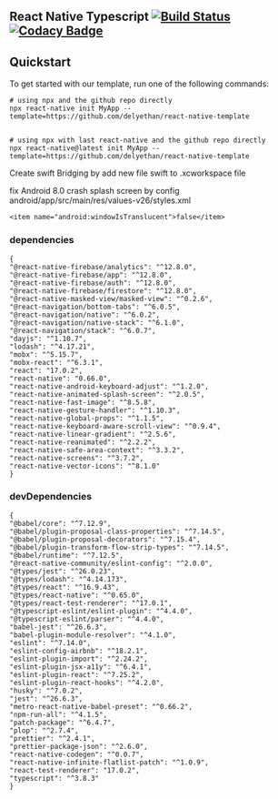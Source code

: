 ## React Native Typescript [![Build Status](https://travis-ci.com/delyethan/react-native-template.svg?branch=master)](https://travis-ci.com/delyethan/react-native-template) [![Codacy Badge](https://api.codacy.com/project/badge/Grade/5869970dd8184b428d8f98404367a799)](https://app.codacy.com/manual/delyethan/react-native-template?utm_source=github.com&utm_medium=referral&utm_content=delyethan/react-native-template&utm_campaign=Badge_Grade_Dashboard)

## Quickstart

To get started with our template, run one of the following commands:
```shell
# using npx and the github repo directly
npx react-native init MyApp --template=https://github.com/delyethan/react-native-template


```
```shell
# using npx with last react-native and the github repo directly
npx react-native@latest init MyApp --template=https://github.com/delyethan/react-native-template

```

Create swift Bridging by add new file swift to .xcworkspace file

fix Android 8.0 crash splash screen by config android/app/src/main/res/values-v26/styles.xml

```
<item name="android:windowIsTranslucent">false</item>
```

### dependencies

    {
    "@react-native-firebase/analytics": "^12.8.0",
    "@react-native-firebase/app": "^12.8.0",
    "@react-native-firebase/auth": "^12.8.0",
    "@react-native-firebase/firestore": "^12.8.0",
    "@react-native-masked-view/masked-view": "^0.2.6",
    "@react-navigation/bottom-tabs": "^6.0.5",
    "@react-navigation/native": "^6.0.2",
    "@react-navigation/native-stack": "^6.1.0",
    "@react-navigation/stack": "^6.0.7",
    "dayjs": "^1.10.7",
    "lodash": "^4.17.21",
    "mobx": "^5.15.7",
    "mobx-react": "^6.3.1",
    "react": "17.0.2",
    "react-native": "0.66.0",
    "react-native-android-keyboard-adjust": "^1.2.0",
    "react-native-animated-splash-screen": "^2.0.5",
    "react-native-fast-image": "^8.5.8",
    "react-native-gesture-handler": "^1.10.3",
    "react-native-global-props": "^1.1.5",
    "react-native-keyboard-aware-scroll-view": "^0.9.4",
    "react-native-linear-gradient": "^2.5.6",
    "react-native-reanimated": "^2.2.2",
    "react-native-safe-area-context": "^3.3.2",
    "react-native-screens": "^3.7.2",
    "react-native-vector-icons": "^8.1.0"
    }

### devDependencies

    {
    "@babel/core": "^7.12.9",
    "@babel/plugin-proposal-class-properties": "^7.14.5",
    "@babel/plugin-proposal-decorators": "^7.15.4",
    "@babel/plugin-transform-flow-strip-types": "^7.14.5",
    "@babel/runtime": "^7.12.5",
    "@react-native-community/eslint-config": "^2.0.0",
    "@types/jest": "^26.0.23",
    "@types/lodash": "^4.14.173",
    "@types/react": "^16.9.43",
    "@types/react-native": "^0.65.0",
    "@types/react-test-renderer": "^17.0.1",
    "@typescript-eslint/eslint-plugin": "^4.4.0",
    "@typescript-eslint/parser": "^4.4.0",
    "babel-jest": "^26.6.3",
    "babel-plugin-module-resolver": "^4.1.0",
    "eslint": "^7.14.0",
    "eslint-config-airbnb": "^18.2.1",
    "eslint-plugin-import": "^2.24.2",
    "eslint-plugin-jsx-a11y": "^6.4.1",
    "eslint-plugin-react": "^7.25.2",
    "eslint-plugin-react-hooks": "^4.2.0",
    "husky": "^7.0.2",
    "jest": "^26.6.3",
    "metro-react-native-babel-preset": "^0.66.2",
    "npm-run-all": "^4.1.5",
    "patch-package": "^6.4.7",
    "plop": "^2.7.4",
    "prettier": "^2.4.1",
    "prettier-package-json": "^2.6.0",
    "react-native-codegen": "^0.0.7",
    "react-native-infinite-flatlist-patch": "^1.0.9",
    "react-test-renderer": "17.0.2",
    "typescript": "^3.8.3"
    }
